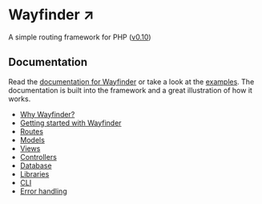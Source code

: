 # Wayfinder ↗︎

A simple routing framework for PHP ([v0.10](https://www.usewayfinder.com/changelog))

## Documentation
Read the [documentation for Wayfinder](https://www.usewayfinder.com/documentation) or take a look at the [examples](https://www.usewayfinder.com/examples). The documentation is built into the framework and a great illustration of how it works.

* [Why Wayfinder?](https://www.usewayfinder.com/documentation)
* [Getting started with Wayfinder](https://www.usewayfinder.com/documentation#start)
* [Routes](https://www.usewayfinder.com/documentation/routes)
* [Models](https://www.usewayfinder.com/documentation/models)
* [Views](https://www.usewayfinder.com/documentation/views)
* [Controllers](https://www.usewayfinder.com/documentation/controllers)
* [Database](https://www.usewayfinder.com/documentation/database)
* [Libraries](https://www.usewayfinder.com/documentation/libraries)
* [CLI](https://www.usewayfinder.com/documentation/cli)
* [Error handling](https://www.usewayfinder.com/documentation/errors)
